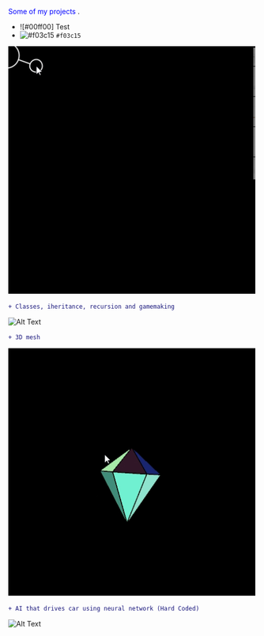 <span style="color:blue"> Some of my projects </span>.

- ![#00ff00] Test
- ![#f03c15](https://via.placeholder.com/15/f03c15/000000?text=+) `#f03c15`

![Alt Text](https://github.com/Huglio/Computer-graphics/blob/main/Ball_And_Spring/Ball%20and%20Spring%20Spoiler.gif)

```diff
+ Classes, iheritance, recursion and gamemaking
```

![Alt Text](https://github.com/Huglio/Computer-graphics/blob/main/SnakeGame/Snake%20Game%20Spoiler.gif)

```diff
+ 3D mesh
```

![Alt Text](https://github.com/Huglio/Computer-graphics/blob/main/Diamond_Olegario/Diamond%20Gif.gif)

```diff
+ AI that drives car using neural network (Hard Coded) 
```

![Alt Text](https://github.com/Huglio/Computer-graphics/blob/main/SelfDriveAI/AISelfDriveGIF.gif)
